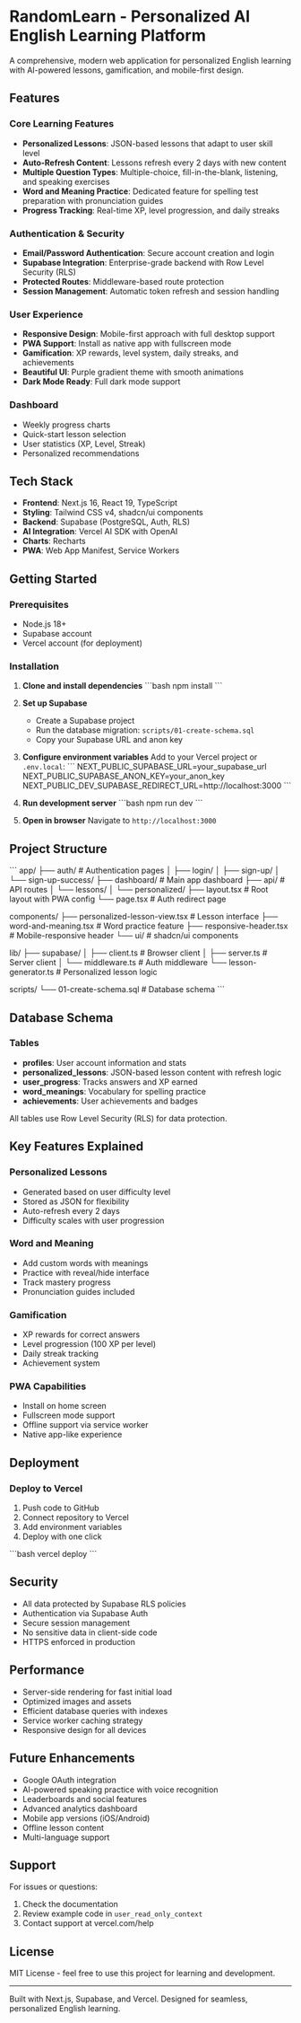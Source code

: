 # RandomLearn - Personalized AI English Learning Platform

A comprehensive, modern web application for personalized English learning with AI-powered lessons, gamification, and mobile-first design.

## Features

### Core Learning Features
- **Personalized Lessons**: JSON-based lessons that adapt to user skill level
- **Auto-Refresh Content**: Lessons refresh every 2 days with new content
- **Multiple Question Types**: Multiple-choice, fill-in-the-blank, listening, and speaking exercises
- **Word and Meaning Practice**: Dedicated feature for spelling test preparation with pronunciation guides
- **Progress Tracking**: Real-time XP, level progression, and daily streaks

### Authentication & Security
- **Email/Password Authentication**: Secure account creation and login
- **Supabase Integration**: Enterprise-grade backend with Row Level Security (RLS)
- **Protected Routes**: Middleware-based route protection
- **Session Management**: Automatic token refresh and session handling

### User Experience
- **Responsive Design**: Mobile-first approach with full desktop support
- **PWA Support**: Install as native app with fullscreen mode
- **Gamification**: XP rewards, level system, daily streaks, and achievements
- **Beautiful UI**: Purple gradient theme with smooth animations
- **Dark Mode Ready**: Full dark mode support

### Dashboard
- Weekly progress charts
- Quick-start lesson selection
- User statistics (XP, Level, Streak)
- Personalized recommendations

## Tech Stack

- **Frontend**: Next.js 16, React 19, TypeScript
- **Styling**: Tailwind CSS v4, shadcn/ui components
- **Backend**: Supabase (PostgreSQL, Auth, RLS)
- **AI Integration**: Vercel AI SDK with OpenAI
- **Charts**: Recharts
- **PWA**: Web App Manifest, Service Workers

## Getting Started

### Prerequisites
- Node.js 18+
- Supabase account
- Vercel account (for deployment)

### Installation

1. **Clone and install dependencies**
   \`\`\`bash
   npm install
   \`\`\`

2. **Set up Supabase**
   - Create a Supabase project
   - Run the database migration: `scripts/01-create-schema.sql`
   - Copy your Supabase URL and anon key

3. **Configure environment variables**
   Add to your Vercel project or `.env.local`:
   \`\`\`
   NEXT_PUBLIC_SUPABASE_URL=your_supabase_url
   NEXT_PUBLIC_SUPABASE_ANON_KEY=your_anon_key
   NEXT_PUBLIC_DEV_SUPABASE_REDIRECT_URL=http://localhost:3000
   \`\`\`

4. **Run development server**
   \`\`\`bash
   npm run dev
   \`\`\`

5. **Open in browser**
   Navigate to `http://localhost:3000`

## Project Structure

\`\`\`
app/
├── auth/                    # Authentication pages
│   ├── login/
│   ├── sign-up/
│   └── sign-up-success/
├── dashboard/              # Main app dashboard
├── api/                    # API routes
│   └── lessons/
│       └── personalized/
├── layout.tsx              # Root layout with PWA config
└── page.tsx                # Auth redirect page

components/
├── personalized-lesson-view.tsx    # Lesson interface
├── word-and-meaning.tsx            # Word practice feature
├── responsive-header.tsx           # Mobile-responsive header
└── ui/                             # shadcn/ui components

lib/
├── supabase/
│   ├── client.ts           # Browser client
│   ├── server.ts           # Server client
│   └── middleware.ts       # Auth middleware
└── lesson-generator.ts     # Personalized lesson logic

scripts/
└── 01-create-schema.sql    # Database schema
\`\`\`

## Database Schema

### Tables
- **profiles**: User account information and stats
- **personalized_lessons**: JSON-based lesson content with refresh logic
- **user_progress**: Tracks answers and XP earned
- **word_meanings**: Vocabulary for spelling practice
- **achievements**: User achievements and badges

All tables use Row Level Security (RLS) for data protection.

## Key Features Explained

### Personalized Lessons
- Generated based on user difficulty level
- Stored as JSON for flexibility
- Auto-refresh every 2 days
- Difficulty scales with user progression

### Word and Meaning
- Add custom words with meanings
- Practice with reveal/hide interface
- Track mastery progress
- Pronunciation guides included

### Gamification
- XP rewards for correct answers
- Level progression (100 XP per level)
- Daily streak tracking
- Achievement system

### PWA Capabilities
- Install on home screen
- Fullscreen mode support
- Offline support via service worker
- Native app-like experience

## Deployment

### Deploy to Vercel
1. Push code to GitHub
2. Connect repository to Vercel
3. Add environment variables
4. Deploy with one click

\`\`\`bash
vercel deploy
\`\`\`

## Security

- All data protected by Supabase RLS policies
- Authentication via Supabase Auth
- Secure session management
- No sensitive data in client-side code
- HTTPS enforced in production

## Performance

- Server-side rendering for fast initial load
- Optimized images and assets
- Efficient database queries with indexes
- Service worker caching strategy
- Responsive design for all devices

## Future Enhancements

- Google OAuth integration
- AI-powered speaking practice with voice recognition
- Leaderboards and social features
- Advanced analytics dashboard
- Mobile app versions (iOS/Android)
- Offline lesson content
- Multi-language support

## Support

For issues or questions:
1. Check the documentation
2. Review example code in `user_read_only_context`
3. Contact support at vercel.com/help

## License

MIT License - feel free to use this project for learning and development.

---

Built with Next.js, Supabase, and Vercel. Designed for seamless, personalized English learning.
